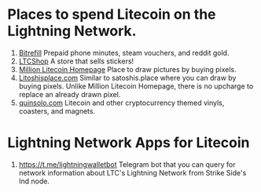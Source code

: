 # Places to spend Litecoin on the Lightning Network.

1. [Bitrefill](https://en.bitrefill.com/usa/) Prepaid phone minutes, steam vouchers, and reddit gold.
2. [LTCShop](https://ltcshop.roska.life/) A store that sells stickers!
3. [Million Litecoin Homepage](https://millionlitecoinhomepage.net/) Place to draw pictures by buying pixels.
4. [Litoshisplace.com](https://litoshisplace.com/) Similar to satoshis.place where you can draw by buying pixels.  Unlike Million Litecoin Homepage, there is no upcharge to replace an already drawn pixel.
5. [quinsolo.com](https://quinsolo.com/) Litecoin and other cryptocurrency themed vinyls, coasters, and magnets. 

# Lightning Network Apps for Litecoin
1. https://t.me/lightningwalletbot Telegram bot that you can query for network information about LTC's Lightning Network from Strike Side's lnd node. 
